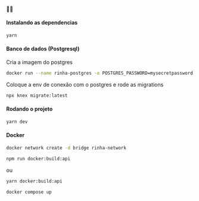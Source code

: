#### 💪🏼

#### Instalando as dependencias

```bash
yarn
```

#### Banco de dados (Postgresql)

Cria a imagem do postgres

```bash
docker run --name rinha-postgres -e POSTGRES_PASSWORD=mysecretpassword -d -p 5432:5432 postgres
```

Coloque a env de conexão com o postgres e rode as migrations

```bash
npx knex migrate:latest
```

#### Rodando o projeto

```bash
yarn dev
```

#### Docker

```bash
docker network create -d bridge rinha-network
```

```bash
npm run docker:build:api
```

ou

```bash
yarn docker:build:api
```

```bash
docker compose up
```